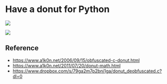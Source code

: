 # Have a donut for Python

![](result.png)

![](result_code.png)

## Reference

- https://www.a1k0n.net/2006/09/15/obfuscated-c-donut.html
- https://www.a1k0n.net/2011/07/20/donut-math.html
- https://www.dropbox.com/s/79ga2m7p2bnj1ga/donut_deobfuscated.c?dl=0
 
